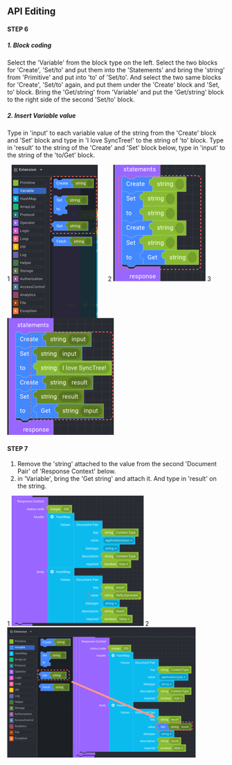 ## API Editing

#### STEP 6

##### 1. Block coding

Select the 'Variable' from the block type on the left. Select the two blocks for 'Create', 'Set/to' and put them into the 'Statements' and bring the 'string' from 'Primitive' and put into 'to' of 'Set/to'. And select the two same blocks for 'Create', 'Set/to' again, and put them under the 'Create' block and 'Set, to' block. Bring the 'Get/string' from 'Variable' and put the 'Get/string' block to the right side of the second 'Set/to' block.

##### 2. Insert Variable value

Type in 'input' to each variable value of the string from the 'Create' block and 'Set' block and type in 'I love SyncTree!' to the string of 'to' block. Type in 'result' to the string of the 'Create' and 'Set' block below, type in 'input' to the string of the 'to/Get' block.

<div class='img-container'>
    <span style='top: -34px;left: 0px;'>1</span>
    <img src='../../img/howtouse/step2-6-1.png' style='margin-right: 20px;vertical-align: top;' />
    <span style='top: -34px;left: 223px;'>2</span>
    <img src='../../img/howtouse/step2-6-2.png' style='right: -61px;top: 113px;'/>
    <span style='top: 135px;left: -22px;'>3</span>
    <img src='../../img/howtouse/step2-6-3.png' style='right: -61px;top: 113px;'/>
</div>

#### STEP 7

1. Remove the 'string' attached to the value from the second 'Document Pair' of 'Response Context' below.
2. in 'Variable', bring the 'Get string' and attach it. And type in 'result' on the string.

<div class='img-container'>
    <span style='top: -36px;left: 0px;'>1</span>
    <img src='../../img/howtouse/step2-7-1.png' style='height: 300px;' />
    <span style='top: -36px;left: 309px;'>2</span>
    <img src='../../img/howtouse/step2-7-2.png' style='height: 300px;' />
</div>
